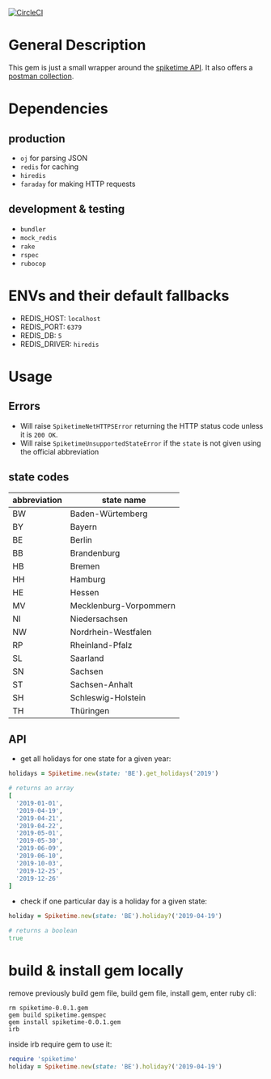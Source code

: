 [![CircleCI](https://circleci.com/gh/ucmagency/spiketime.svg?style=svg&circle-token=12ece3bd3bf7c5df2ebaaaa5b0058d903c4bd138)](https://circleci.com/gh/ucmagency/spiketime)

# General Description
This gem is just a small wrapper around the [spiketime API](https://www.spiketime.de/blog/spiketime-feiertag-api-feiertage-nach-bundeslandern/). It also offers a [postman collection](https://www.getpostman.com/collections/16ba518999fbcff4c02c).

# Dependencies
## production
* `oj` for parsing JSON
* `redis` for caching
* `hiredis`
* `faraday` for making HTTP requests

## development & testing
* `bundler`
* `mock_redis`
* `rake`
* `rspec`
* `rubocop`

# ENVs and their default fallbacks
* REDIS_HOST: `localhost`
* REDIS_PORT: `6379`
* REDIS_DB: `5`
* REDIS_DRIVER: `hiredis`

# Usage
## Errors
* Will raise `SpiketimeNetHTTPSError` returning the HTTP status code unless it is `200 OK`.
* Will raise `SpiketimeUnsupportedStateError` if the `state` is not given using the official abbreviation

## state codes

| abbreviation | state name |
| ------------ | ---------- |
|      BW      | Baden-Würtemberg |
|      BY      | Bayern |
|      BE      | Berlin |
|      BB      | Brandenburg |
|      HB      | Bremen |
|      HH      | Hamburg |
|      HE      | Hessen |
|      MV      | Mecklenburg-Vorpommern |
|      NI      | Niedersachsen |
|      NW      | Nordrhein-Westfalen |
|      RP      | Rheinland-Pfalz |
|      SL      | Saarland |
|      SN      | Sachsen |
|      ST      | Sachsen-Anhalt |
|      SH      | Schleswig-Holstein |
|      TH      | Thüringen |

## API
* get all holidays for one state for a given year:
```ruby
holidays = Spiketime.new(state: 'BE').get_holidays('2019')

# returns an array
[
  '2019-01-01',
  '2019-04-19',
  '2019-04-21',
  '2019-04-22',
  '2019-05-01',
  '2019-05-30',
  '2019-06-09',
  '2019-06-10',
  '2019-10-03',
  '2019-12-25',
  '2019-12-26'
]
```

* check if one particular day is a holiday for a given state:
```ruby
holiday = Spiketime.new(state: 'BE').holiday?('2019-04-19')

# returns a boolean
true
```

# build & install gem locally
remove previously build gem file, build gem file, install gem, enter ruby cli:
```
rm spiketime-0.0.1.gem
gem build spiketime.gemspec
gem install spiketime-0.0.1.gem
irb
```
inside irb require gem to use it:
```ruby
require 'spiketime'
holiday = Spiketime.new(state: 'BE').holiday?('2019-04-19')
```
